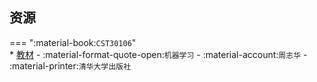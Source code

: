 ## 资源  
=== ":material-book:`CST30106`"  
    * [教材](http://api.cqu-openlib.cn/file?key=iNsrN2qnwttc) - :material-format-quote-open:`机器学习` - :material-account:`周志华` - :material-printer:`清华大学出版社`  